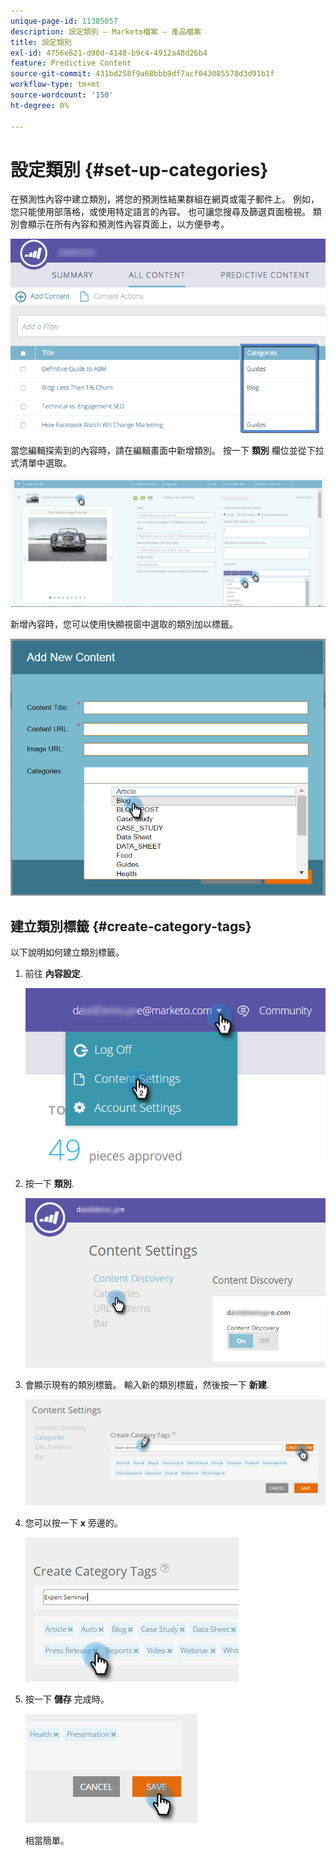 ```yaml
---
unique-page-id: 11385057
description: 設定類別 — Marketo檔案 — 產品檔案
title: 設定類別
exl-id: 4756e821-d90d-4148-b9c4-4912a48d26b4
feature: Predictive Content
source-git-commit: 431bd258f9a68bbb9df7acf043085578d3d91b1f
workflow-type: tm+mt
source-wordcount: '150'
ht-degree: 0%

---
```


# 設定類別 {#set-up-categories}

在預測性內容中建立類別，將您的預測性結果群組在網頁或電子郵件上。 例如，您只能使用部落格，或使用特定語言的內容。 也可讓您搜尋及篩選頁面檢視。  類別會顯示在所有內容和預測性內容頁面上，以方便參考。

![](assets/image2017-10-3-9-3a3-3a44.png)

當您編輯探索到的內容時，請在編輯畫面中新增類別。 按一下 **類別** 欄位並從下拉式清單中選取。

![](assets/two.png)

新增內容時，您可以使用快顯視窗中選取的類別加以標籤。

![](assets/add-new-content-dropdown-hand.png)

## 建立類別標籤 {#create-category-tags}

以下說明如何建立類別標籤。

1. 前往 **內容設定**.

   ![](assets/settings-dropdown-hand-1.png)

1. 按一下 **類別**.

   ![](assets/content-discovery-categories-hand.png)

1. 會顯示現有的類別標籤。 輸入新的類別標籤，然後按一下 **新建**.

   ![](assets/content-settings-create-cat-tags-hand.png)

1. 您可以按一下 **x** 旁邊的。

   ![](assets/remove-category-tag-updated.png)

1. 按一下 **儲存** 完成時。

   ![](assets/save-new.png)

   相當簡單。
